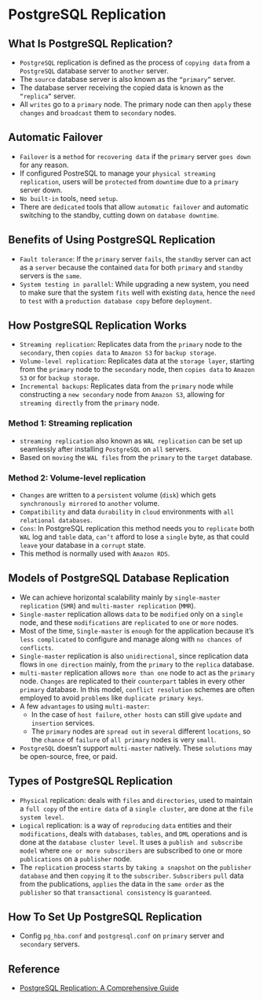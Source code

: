 # PostgreSQL Replication
## What Is PostgreSQL Replication?
- `PostgreSQL` replication is defined as the process of `copying data` from a `PostgreSQL` database server to `another` server.
- The `source` database server is also known as the `“primary”` server.
- The database server receiving the copied data is known as the `“replica”` server.
- All `writes` go to a `primary` node. The primary node can then `apply` these `changes` and `broadcast` them to `secondary` nodes.
## Automatic Failover
- `Failover` is a `method` for `recovering data` if the `primary` server `goes down` for any reason.
- If configured PostreSQL to manage your `physical streaming replication`, users will be `protected` from `downtime` due to a `primary` server down.
- `No built-in` tools, need `setup`.
- There are `dedicated` tools that allow `automatic failover` and automatic switching to the standby, cutting down on `database downtime`.

## Benefits of Using PostgreSQL Replication
- `Fault tolerance`: If the `primary` server `fails`, the `standby` server can act as a `server` because the contained `data` for both `primary` and `standby` servers is the `same`.
- `System testing in parallel`: While upgrading a new system, you need to make sure that the system `fits` well with existing `data`, hence the `need` to `test` with a `production database copy` before `deployment`.
## How PostgreSQL Replication Works
- `Streaming replication`: Replicates data from the `primary` node to the `secondary`, then `copies data` to `Amazon S3` for `backup storage`.
- `Volume-level replication`: Replicates data at the `storage layer`, starting from the `primary` node to the `secondary` node, then `copies data` to `Amazon S3` or for `backup storage`.
- `Incremental backups`: Replicates data from the `primary` node while constructing a `new secondary` node from `Amazon S3`, allowing for `streaming directly` from the `primary` node.
### Method 1: Streaming replication
- `streaming replication` also known as `WAL replication` can be set up seamlessly after installing `PostgreSQL` on `all` servers. 
- Based on `moving` the `WAL files` from the `primary` to the `target` database.
### Method 2: Volume-level replication
- `Changes` are written to a `persistent` volume (`disk`) which gets `synchronously mirrored` to `another` volume.
- `Compatibility` and data `durability` in `cloud` environments with `all relational databases`.
- `Cons`: In PostgreSQL replication this method needs you to `replicate` both `WAL` log and `table` data, `can’t` afford to lose a `single` byte, as that could `leave` your database in a `corrupt` state.
- This method is normally used with `Amazon RDS`.

## Models of PostgreSQL Database Replication
- We can achieve horizontal scalability mainly by `single-master replication` (`SMR`) and `multi-master replication` (`MMR`).
- `Single-master` replication allows `data` to be `modified` only on a `single` node, and these `modifications` are `replicated` to `one` or `more` nodes. 
- Most of the time, `Single-master` is `enough` for the application because it’s `less complicated` to configure and manage along with `no chances of conflicts`. 
- `Single-master` replication is also `unidirectional`, since replication data flows in `one direction` mainly, from the `primary` to the `replica` database.
- `multi-master` replication allows `more than one` node to act as the `primary` node. `Changes` are replicated to their `counterpart` tables in every other `primary` database. In this model, `conflict resolution` schemes are often employed to avoid `problems` like `duplicate primary keys`.
- A few `advantages` to using `multi-master`:
    - In the case of `host failure`, `other hosts` can still give `update` and `insertion` services.
    - The `primary` nodes are `spread out` in `several` different `locations`, so the `chance` of `failure` of `all primary` nodes is very `small`.
- `PostgreSQL` doesn’t support `multi-master` natively. These `solutions` may be open-source, free, or paid.
## Types of PostgreSQL Replication
- `Physical` replication: deals with `files` and `directories`, used to maintain a `full copy` of the `entire data` of a `single cluster`, are done at the `file system level`.
- `Logical` replication: is a way of `reproducing` `data` entities and their `modifications`, deals with `databases`, `tables`, and `DML` operations and is done at the `database cluster level`. It uses a `publish and subscribe model` where `one or more subscribers` are subscribed to one or more `publications` on a `publisher` node.
- The `replication` process `starts` by `taking a snapshot` on the `publisher database` and then `copying` it `to` the `subscriber`. `Subscribers` `pull` data from the publications, `applies` the data in the `same order` as the `publisher` so that `transactional consistency` is `guaranteed`.
## How To Set Up PostgreSQL Replication
- Config `pg_hba.conf` and `postgresql.conf` on `primary` server and `secondary` servers.
## Reference
- [PostgreSQL Replication: A Comprehensive Guide](https://kinsta.com/blog/postgresql-replication/#:~:text=PostgreSQL%20replication%20is%20defined%20as,as%20the%20%E2%80%9Creplica%E2%80%9D%20server.)
